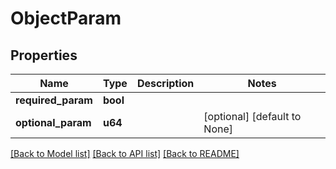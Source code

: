 # ObjectParam

## Properties
Name | Type | Description | Notes
------------ | ------------- | ------------- | -------------
**required_param** | **bool** |  | 
**optional_param** | **u64** |  | [optional] [default to None]

[[Back to Model list]](../README.md#documentation-for-models) [[Back to API list]](../README.md#documentation-for-api-endpoints) [[Back to README]](../README.md)


